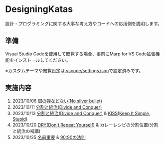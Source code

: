 # DesigningKatas
設計・プログラミングに関する大事な考え方やコードへの応用例を説明します。

## 準備

Visual Studio Codeを使用して閲覧する場合、事前にMarp for VS Code拡張機能をインストールしてください。

※カスタムテーマや閲覧設定は[.vscode/settings.json](.vscode/settings.json)で設定済みです。

## 実施内容

1. 2023/10/06 [銀の弾などない(No silver bullet)](01-basics/01-no_silver_bullets.md)
2. 2023/10/11 [分割と統治(Divide and Conquer)](01-basics/02-divide_and_conquer.md)
3. 2023/10/13 [分割と統治(Divide and Conquer)](01-basics/02-divide_and_conquer.md) & [KISS(Keep It Simple, Stupid)](01-basics/03-kiss.md)
4. 2023/10/20 [DRY(Don't Repeat Yourself)](01-basics/04-dry.md) & カレーレシピの分割位置(分割と統治の補講)
5. 2023/10/25 [名前重要](01-basics/05-naming_is_important.md) & [90:90の法則](10-humor/01-90_90rule.md)
